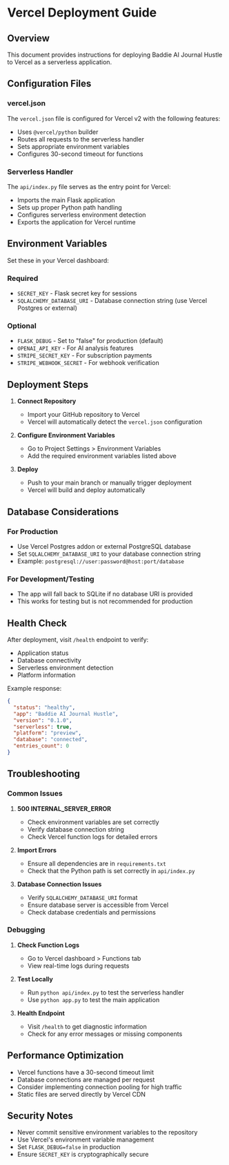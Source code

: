 # Vercel Deployment Guide

## Overview

This document provides instructions for deploying Baddie AI Journal Hustle to Vercel as a serverless application.

## Configuration Files

### vercel.json
The `vercel.json` file is configured for Vercel v2 with the following features:
- Uses `@vercel/python` builder
- Routes all requests to the serverless handler
- Sets appropriate environment variables
- Configures 30-second timeout for functions

### Serverless Handler
The `api/index.py` file serves as the entry point for Vercel:
- Imports the main Flask application
- Sets up proper Python path handling
- Configures serverless environment detection
- Exports the application for Vercel runtime

## Environment Variables

Set these in your Vercel dashboard:

### Required
- `SECRET_KEY` - Flask secret key for sessions
- `SQLALCHEMY_DATABASE_URI` - Database connection string (use Vercel Postgres or external)

### Optional
- `FLASK_DEBUG` - Set to "false" for production (default)
- `OPENAI_API_KEY` - For AI analysis features
- `STRIPE_SECRET_KEY` - For subscription payments
- `STRIPE_WEBHOOK_SECRET` - For webhook verification

## Deployment Steps

1. **Connect Repository**
   - Import your GitHub repository to Vercel
   - Vercel will automatically detect the `vercel.json` configuration

2. **Configure Environment Variables**
   - Go to Project Settings > Environment Variables
   - Add the required environment variables listed above

3. **Deploy**
   - Push to your main branch or manually trigger deployment
   - Vercel will build and deploy automatically

## Database Considerations

### For Production
- Use Vercel Postgres addon or external PostgreSQL database
- Set `SQLALCHEMY_DATABASE_URI` to your database connection string
- Example: `postgresql://user:password@host:port/database`

### For Development/Testing
- The app will fall back to SQLite if no database URI is provided
- This works for testing but is not recommended for production

## Health Check

After deployment, visit `/health` endpoint to verify:
- Application status
- Database connectivity
- Serverless environment detection
- Platform information

Example response:
```json
{
  "status": "healthy",
  "app": "Baddie AI Journal Hustle",
  "version": "0.1.0",
  "serverless": true,
  "platform": "preview",
  "database": "connected",
  "entries_count": 0
}
```

## Troubleshooting

### Common Issues

1. **500 INTERNAL_SERVER_ERROR**
   - Check environment variables are set correctly
   - Verify database connection string
   - Check Vercel function logs for detailed errors

2. **Import Errors**
   - Ensure all dependencies are in `requirements.txt`
   - Check that the Python path is set correctly in `api/index.py`

3. **Database Connection Issues**
   - Verify `SQLALCHEMY_DATABASE_URI` format
   - Ensure database server is accessible from Vercel
   - Check database credentials and permissions

### Debugging

1. **Check Function Logs**
   - Go to Vercel dashboard > Functions tab
   - View real-time logs during requests

2. **Test Locally**
   - Run `python api/index.py` to test the serverless handler
   - Use `python app.py` to test the main application

3. **Health Endpoint**
   - Visit `/health` to get diagnostic information
   - Check for any error messages or missing components

## Performance Optimization

- Vercel functions have a 30-second timeout limit
- Database connections are managed per request
- Consider implementing connection pooling for high traffic
- Static files are served directly by Vercel CDN

## Security Notes

- Never commit sensitive environment variables to the repository
- Use Vercel's environment variable management
- Set `FLASK_DEBUG=false` in production
- Ensure `SECRET_KEY` is cryptographically secure